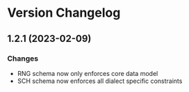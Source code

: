 # Version Changelog

## 1.2.1 (2023-02-09)

### Changes

- RNG schema now only enforces core data model
- SCH schema now enforces all dialect specific constraints